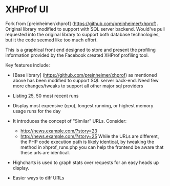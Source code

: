 XHProf UI
=========

Fork from [preinheimer/xhprof] (https://github.com/preinheimer/xhprof). Original library modified to support with SQL server backend. Would've pull requested into the original library to support both database technologies, but it the code seemed like too much effort.

This is a graphical front end designed to store and present the profiling information provided by the Facebook created XHProf profiling tool.


Key features include:

* [Base library] (https://github.com/preinheimer/xhprof) as mentioned above has been modified to support SQL server back-end. Need few more changes/tweaks to support all other major sql providers
* Listing 25, 50 most recent runs
* Display most expensive (cpu), longest running, or highest memory usage runs 
  for the day
* It introduces the concept of "Similar" URLs. Consider:
  * http://news.example.com/?story=23
  * http://news.example.com/?story=25
  While the URLs are different, the PHP code execution path is likely identical,
  by tweaking the method in xhprof\_runs.php you can help the frontend be aware
  that these urls are identical.
* Highcharts is used to graph stats over requests for an 
  easy heads up display.

* Easier ways to diff URLs
